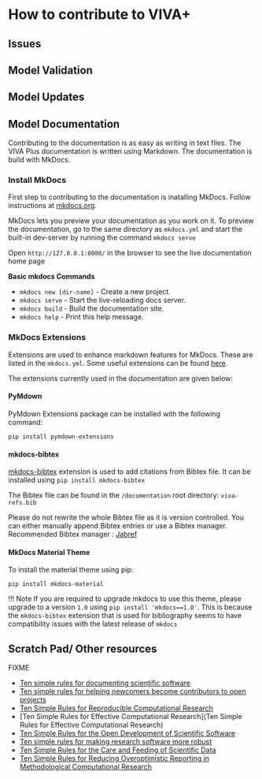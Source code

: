 # How to contribute to VIVA+


## Issues

## Model Validation

## Model Updates

## Model Documentation

Contributing to the documentation is as easy as writing in text files. The VIVA Plus documentation is written using Markdown. The documentation is build with MkDocs.

### Install MkDocs

First step to contributing to the documentation is inatalling MkDocs.
Follow instructions at [mkdocs.org](https://www.mkdocs.org/#getting-started).

MkDocs lets you preview your documentation as you work on it. To preview the documentation, go to the same directory as `mkdocs.yml` and start the built-in dev-server by running the command
`mkdocs serve`

Open `http://127.0.0.1:8000/` in the browser to see the live documentation home page

**Basic mkdocs Commands**

* `mkdocs new [dir-name]` - Create a new project.
* `mkdocs serve` - Start the live-reloading docs server.
* `mkdocs build` - Build the documentation site.
* `mkdocs help` - Print this help message.


### MkDocs Extensions

Extensions are used to enhance markdown features for MkDocs. These are listed in the `mkdocs.yml`. Some useful extensions can be found [here](https://squidfunk.github.io/mkdocs-material/extensions/admonition/).

The extensions currently used in the documentation are given below:

#### PyMdown

PyMdown Extensions package can be installed with the following command:

`pip install pymdown-extensions`

#### mkdocs-bibtex

 [mkdocs-bibtex](https://github.com/shyamd/mkdocs-bibtex/) extension is used to add citations from Bibtex file. It can be installed using `pip install mkdocs-bibtex`

The Bibtex file can be found in the `/documentation` root directory: `viva-refs.bib`

Please do not rewrite the whole Bibtex file as it is version controlled. You can either manually append Bibtex entries or use a Bibtex manager. Recommended Bibtex manager : [Jabref](https://www.jabref.org/)

#### MkDocs **Material** Theme

To install the material theme using pip:

`pip install mkdocs-material`

!!! Note
    If you are required to upgrade mkdocs to use this theme, please upgrade to a
    version `1.0` using `pip install 'mkdocs==1.0'`. This is because
    the `mkdocs-bibtex` extension that is used for bibliography
    seems to have compatibility issues with the latest release of `mkdocs`


## Scratch Pad/ Other resources

FIXME

- [Ten simple rules for documenting scientific software](https://journals.plos.org/ploscompbiol/article?id=10.1371/journal.pcbi.1006561)
- [Ten simple rules for helping newcomers become contributors to open projects](https://journals.plos.org/ploscompbiol/article?id=10.1371/journal.pcbi.1007296)
- [Ten Simple Rules for Reproducible Computational Research](https://journals.plos.org/ploscompbiol/article?id=10.1371/journal.pcbi.1003285)
- [Ten Simple Rules for Effective Computational Research](Ten Simple Rules for Effective Computational Research)
- [Ten Simple Rules for the Open Development of Scientific Software](https://journals.plos.org/ploscompbiol/article?id=10.1371/journal.pcbi.1002802)
- [Ten simple rules for making research software more robust](https://journals.plos.org/ploscompbiol/article?id=10.1371/journal.pcbi.1005412)
- [Ten Simple Rules for the Care and Feeding of Scientific Data](https://journals.plos.org/ploscompbiol/article?id=10.1371/journal.pcbi.1003542)
- [Ten Simple Rules for Reducing Overoptimistic Reporting in Methodological Computational Research](https://journals.plos.org/ploscompbiol/article?id=10.1371/journal.pcbi.1004191)
